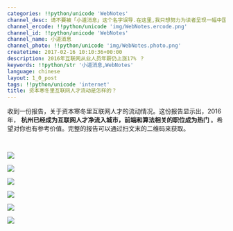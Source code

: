 ```yaml
---
categories: !!python/unicode 'WebNotes'
channel_desc: 请不要被「小道消息」这个名字误导.在这里,我只想努力为读者呈现一幅中国互联网的清明上河图.
channel_ercode: !!python/unicode 'img/WebNotes.ercode.png'
channel_id: !!python/unicode 'WebNotes'
channel_name: 小道消息
channel_photo: !!python/unicode 'img/WebNotes.photo.png'
createtime: 2017-02-16 10:10:36+00:00
description: 2016年互联网从业人员年薪仍上涨17% ？
keywords: !!python/str '小道消息,WebNotes'
language: chinese
layout: 1_0_post
tags: !!python/unicode 'internet'
title: 资本寒冬里互联网人才流动是怎样的？
---
```

<div class="rich_media_content" id="js_content">
<p>
         收到一份报告，关于资本寒冬里互联网人才的流动情况。这份报告显示出，2016 年，
         <strong>
          杭州已经成为互联网人才净流入城市，前端和算法相关的职位成为热门
         </strong>
         。希望对你也有参考价值。完整的报告可以通过扫文末的二维码来获取。
        </p>
<p>
<br/>
</p>
<p>
<img data-ratio="1.3813953488372093" data-s="300,640" data-src="" data-type="png" data-w="860" src="{{ '/img/ow5rEn8QGlEwFQqpeYV0671naabZMLdTjibIJoHtNXYNuQUDDR0E1pFeYt5gQXibiaH4WND4a6ewuppT2VeJfFPkg.png' | prepend: site.img | replace: '//','/' }}"/>
</p>
<p>
<img data-ratio="1.197674418604651" data-s="300,640" data-src="" data-type="png" data-w="860" src="{{ '/img/ow5rEn8QGlEwFQqpeYV0671naabZMLdTkfNOJXUjQjAvTxp01giby0gZL6rfANsdzN4t8Gebj9lW40OHHpDp4icw.png' | prepend: site.img | replace: '//','/' }}"/>
</p>
<p>
<img data-ratio="1.7116279069767442" data-s="300,640" data-src="" data-type="png" data-w="860" src="{{ '/img/ow5rEn8QGlEwFQqpeYV0671naabZMLdTXYmiaNic7d1ia2ZUZ4eLozzb59icg32WX4FAUBnkX1F1xR4JZvMYjGGjmA.png' | prepend: site.img | replace: '//','/' }}"/>
</p>
<p>
<img data-ratio="2.3267441860465117" data-s="300,640" data-src="" data-type="png" data-w="860" src="{{ '/img/ow5rEn8QGlEwFQqpeYV0671naabZMLdT4vfSDIEeITXROMqFmWDLWDSZWxZT9kUbHkLKMD02ibE3lJ6SYTz5U4Q.png' | prepend: site.img | replace: '//','/' }}"/>
</p>
<p>
<img data-ratio="3.5395348837209304" data-s="300,640" data-src="" data-type="png" data-w="860" src="{{ '/img/ow5rEn8QGlEwFQqpeYV0671naabZMLdTYK30Dq7xKJ53ZB3c3OoNcz9IrYwuND7FaMPJGf1H4Pn5VU4R4V9sfA.png' | prepend: site.img | replace: '//','/' }}"/>
</p>
<p>
<img data-ratio="1.4790697674418605" data-s="300,640" data-src="" data-type="png" data-w="860" src="{{ '/img/ow5rEn8QGlEwFQqpeYV0671naabZMLdToWpzrjnwWRoDnIqDEVbNyhLb1iayQZNwUVF4wQqraiaNGSFbrs2jIfkw.png' | prepend: site.img | replace: '//','/' }}"/>
</p>
<p>
<br/>
</p>
</div>
